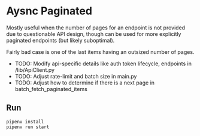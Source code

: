 # Aysnc Paginated

Mostly useful when the number of pages for an endpoint is not provided due to questionable API design, though can be used for more explicitly paginated endpoints (but likely suboptimal).

Fairly bad case is one of the last items having an outsized number of pages.

- TODO: Modify api-specific details like auth token lifecycle, endpoints in /lib/ApiClient.py
- TODO: Adjust rate-limit and batch size in main.py
- TODO: Adjust how to determine if there is a next page in batch_fetch_paginated_items


## Run
```
pipenv install
pipenv run start
```
